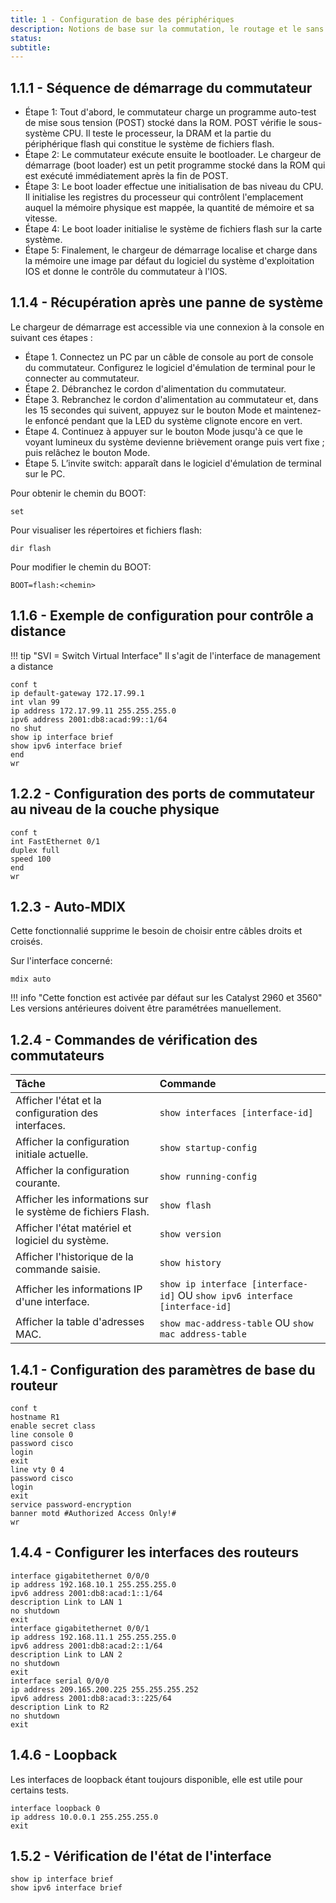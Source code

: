 ```yaml
---
title: 1 - Configuration de base des périphériques
description: Notions de base sur la commutation, le routage et le sans fil !
status:
subtitle:
---
```


## 1.1.1 - Séquence de démarrage du commutateur

 - Étape 1: Tout d'abord, le commutateur charge un programme auto-test de mise sous tension (POST) stocké dans la ROM. POST vérifie le sous-système CPU. Il teste le processeur, la DRAM et la partie du périphérique flash qui constitue le système de fichiers flash.
 - Étape 2: Le commutateur exécute ensuite le bootloader. Le chargeur de démarrage (boot loader) est un petit programme stocké dans la ROM qui est exécuté immédiatement après la fin de POST.
 - Étape 3: Le boot loader effectue une initialisation de bas niveau du CPU. Il initialise les registres du processeur qui contrôlent l'emplacement auquel la mémoire physique est mappée, la quantité de mémoire et sa vitesse.
 - Étape 4: Le boot loader initialise le système de fichiers flash sur la carte système.
 - Étape 5: Finalement, le chargeur de démarrage localise et charge dans la mémoire une image par défaut du logiciel du système d'exploitation IOS et donne le contrôle du commutateur à l'IOS.


## 1.1.4 - Récupération après une panne de système

Le chargeur de démarrage est accessible via une connexion à la console en suivant ces étapes :

 - Étape 1. Connectez un PC par un câble de console au port de console du commutateur. Configurez le logiciel d'émulation de terminal pour le connecter au commutateur.
 - Étape 2. Débranchez le cordon d'alimentation du commutateur.
 - Étape 3. Rebranchez le cordon d'alimentation au commutateur et, dans les 15 secondes qui suivent, appuyez sur le bouton Mode et maintenez-le enfoncé pendant que la LED du système clignote encore en vert.
 - Étape 4. Continuez à appuyer sur le bouton Mode jusqu'à ce que le voyant lumineux du système devienne brièvement orange puis vert fixe ; puis relâchez le bouton Mode.
 - Étape 5. L’invite switch: apparaît dans le logiciel d'émulation de terminal sur le PC.

Pour obtenir le chemin du BOOT:
```
set
```

Pour visualiser les répertoires et fichiers flash:
```
dir flash
```

Pour modifier le chemin du BOOT:
```
BOOT=flash:<chemin>
```

## 1.1.6 - Exemple de configuration pour contrôle a distance

!!! tip "SVI = Switch Virtual Interface"
    Il s'agit de l'interface de management a distance

```
conf t
ip default-gateway 172.17.99.1
int vlan 99
ip address 172.17.99.11 255.255.255.0
ipv6 address 2001:db8:acad:99::1/64
no shut
show ip interface brief
show ipv6 interface brief
end
wr
```

## 1.2.2 - Configuration des ports de commutateur au niveau de la couche physique

```
conf t
int FastEthernet 0/1
duplex full
speed 100
end
wr
```

## 1.2.3 - Auto-MDIX

Cette fonctionnalié supprime le besoin de choisir entre câbles droits et croisés.

Sur l'interface concerné:
```
mdix auto
```

!!! info "Cette fonction est activée par défaut sur les Catalyst 2960 et 3560"
    Les versions antérieures doivent être paramétrées manuellement.

## 1.2.4 - Commandes de vérification des commutateurs

| Tâche | Commande |
|:------|:---------|
|Afficher l'état et la configuration des interfaces. | `show interfaces [interface-id]`|
| Afficher la configuration initiale actuelle. | `show startup-config`|
| Afficher la configuration courante. | `show running-config`|
|Afficher les informations sur le système de fichiers Flash. | `show flash`|
|Afficher l'état matériel et logiciel du système. | `show version`|
|Afficher l'historique de la commande saisie. | `show history`|
|Afficher les informations IP d'une interface. | `show ip interface [interface-id]` OU `show ipv6 interface [interface-id]`|
|Afficher la table d'adresses MAC. | `show mac-address-table` OU `show mac address-table`|

## 1.4.1 - Configuration des paramètres de base du routeur

```
conf t
hostname R1
enable secret class
line console 0
password cisco
login
exit
line vty 0 4
password cisco
login
exit
service password-encryption
banner motd #Authorized Access Only!#
wr
```

## 1.4.4 - Configurer les interfaces des routeurs

```
interface gigabitethernet 0/0/0
ip address 192.168.10.1 255.255.255.0
ipv6 address 2001:db8:acad:1::1/64
description Link to LAN 1
no shutdown
exit
interface gigabitethernet 0/0/1
ip address 192.168.11.1 255.255.255.0
ipv6 address 2001:db8:acad:2::1/64
description Link to LAN 2
no shutdown
exit
interface serial 0/0/0
ip address 209.165.200.225 255.255.255.252
ipv6 address 2001:db8:acad:3::225/64
description Link to R2
no shutdown
exit
```

## 1.4.6 - Loopback

Les interfaces de loopback étant toujours disponible, elle est utile pour certains tests.

```
interface loopback 0
ip address 10.0.0.1 255.255.255.0
exit
```

## 1.5.2 - Vérification de l'état de l'interface

```
show ip interface brief
show ipv6 interface brief
```

